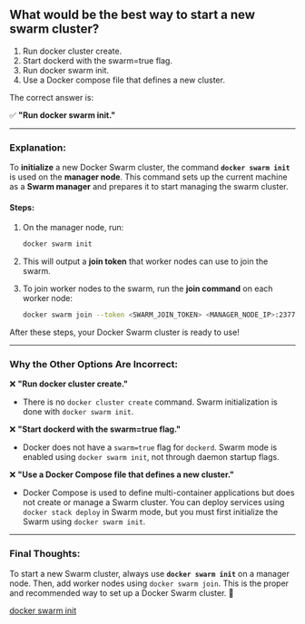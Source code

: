 ## What would be the best way to start a new swarm cluster? 
1. Run docker cluster create. 
2. Start dockerd with the swarm=true flag. 
3. Run docker swarm init. 
4. Use a Docker compose file that defines a new cluster.

The correct answer is:

✅ **"Run docker swarm init."**

---

### **Explanation:**  
To **initialize** a new Docker Swarm cluster, the command **`docker swarm init`** is used on the **manager node**. This command sets up the current machine as a **Swarm manager** and prepares it to start managing the swarm cluster.

#### **Steps:**
1. On the manager node, run:
   ```sh
   docker swarm init
   ```
2. This will output a **join token** that worker nodes can use to join the swarm.
   
3. To join worker nodes to the swarm, run the **join command** on each worker node:
   ```sh
   docker swarm join --token <SWARM_JOIN_TOKEN> <MANAGER_NODE_IP>:2377
   ```

After these steps, your Docker Swarm cluster is ready to use!

---

### **Why the Other Options Are Incorrect:**

❌ **"Run docker cluster create."**  
- There is no `docker cluster create` command. Swarm initialization is done with `docker swarm init`.

❌ **"Start dockerd with the swarm=true flag."**  
- Docker does not have a `swarm=true` flag for `dockerd`. Swarm mode is enabled using `docker swarm init`, not through daemon startup flags.

❌ **"Use a Docker Compose file that defines a new cluster."**  
- Docker Compose is used to define multi-container applications but does not create or manage a Swarm cluster. You can deploy services using `docker stack deploy` in Swarm mode, but you must first initialize the Swarm using `docker swarm init`.

---

### **Final Thoughts:**  
To start a new Swarm cluster, always use **`docker swarm init`** on a manager node. Then, add worker nodes using `docker swarm join`. This is the proper and recommended way to set up a Docker Swarm cluster. 🚀

[docker swarm init](https://docs.docker.com/reference/cli/docker/swarm/init/)



